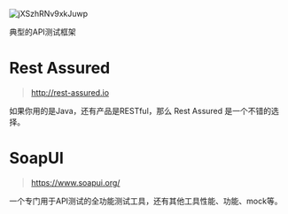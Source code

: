 ![jXSzhRNv9xkJuwp](https://i.loli.net/2020/03/14/jXSzhRNv9xkJuwp.jpg)

典型的API测试框架


# Rest Assured
> http://rest-assured.io 

如果你用的是Java，还有产品是RESTful，那么 Rest Assured 是一个不错的选择。


# SoapUI
> https://www.soapui.org/

一个专门用于API测试的全功能测试工具，还有其他工具性能、功能、mock等。


